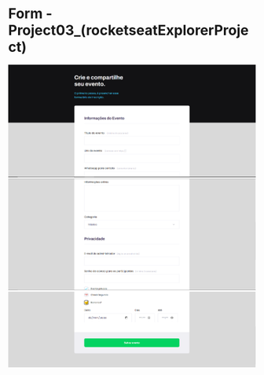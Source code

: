 # Form - Project03_(rocketseatExplorerProject)

![Project_03_img01](https://github.com/Felipevhm/html-css-js-react-node/blob/main/Project_03_Form(rocketseatExplorerProject)/preview/form01.PNG)
![Project_03_img02](https://github.com/Felipevhm/html-css-js-react-node/blob/main/Project_03_Form(rocketseatExplorerProject)/preview/form02.PNG)
![Project_03_img03](https://github.com/Felipevhm/html-css-js-react-node/blob/main/Project_03_Form(rocketseatExplorerProject)/preview/form03.PNG)

